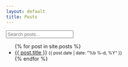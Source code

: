 ```yaml
---
layout: default
title: Posts
---
```


<input type="text" id="searchInput" placeholder="Search posts..." onkeyup="filterPosts()">

<ul id="postList" class="post-archive-list">
  {% for post in site.posts %}
    <li>
      <a href="{{ post.url }}">{{ post.title }}</a>
      <small class="post-date">{{ post.date | date: "%b %-d, %Y" }}</small>
    </li>
  {% endfor %}
</ul>

<script src="/search.js"></script>


